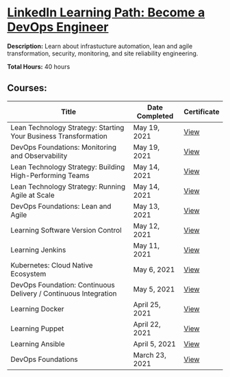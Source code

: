 # [LinkedIn Learning Path: Become a DevOps Engineer](https://www.linkedin.com/learning/paths/become-a-devops-engineer)

**Description:** Learn about infrastucture automation, lean and agile transformation, security, monitoring, and site reliability engineering.

**Total Hours:** 40 hours

## Courses:

| Title | Date Completed | Certificate |
|-------|----------------|-------------|
| Lean Technology Strategy: Starting Your Business Transformation | May 19, 2021 | [View](#)
| DevOps Foundations: Monitoring and Observability | May 19, 2021 | [View](https://github.com/cyberpau/seminars/blob/main/certificates/2021/CertificateOfCompletion_DevOps%20Foundations%20Monitoring%20and%20Observability.pdf) |
| Lean Technology Strategy: Building High-Performing Teams | May 14, 2021 | [View](https://github.com/cyberpau/seminars/blob/main/certificates/2021/CertificateOfCompletion_Lean%20Technology%20Strategy%20Building%20HighPerforming%20Teams.pdf) |
| Lean Technology Strategy: Running Agile at Scale | May 14, 2021 | [View](https://github.com/cyberpau/seminars/blob/main/certificates/2021/CertificateOfCompletion_Lean%20Technology%20Strategy%20Running%20Agile%20at%20Scale.pdf) |
| DevOps Foundations: Lean and Agile | May 13, 2021 | [View](https://github.com/cyberpau/seminars/blob/main/certificates/2021/CertificateOfCompletion_DevOps%20Foundations%20Lean%20and%20Agile.pdf) |
| Learning Software Version Control | May 12, 2021 | [View](https://github.com/cyberpau/seminars/blob/main/certificates/2021/CertificateOfCompletion_Learning%20Software%20Version%20Control.pdf)
| Learning Jenkins | May 11, 2021 | [View](https://github.com/cyberpau/seminars/blob/main/certificates/2021/CertificateOfCompletion_Learning%20Jenkins.pdf) |
| Kubernetes: Cloud Native Ecosystem | May 6, 2021 | [View](https://github.com/cyberpau/seminars/blob/main/certificates/2021/CertificateOfCompletion_Kubernetes%20Cloud%20Native%20Ecosystem.pdf) |
| DevOps Foundation: Continuous Delivery / Continuous Integration | May 5, 2021 | [View](https://github.com/cyberpau/seminars/blob/main/certificates/2021/CertificateOfCompletion_DevOps%20Foundations%20Continuous%20DeliveryContinuous%20Integration.pdf) |
| Learning Docker | April 25, 2021 | [View](https://github.com/cyberpau/seminars/blob/main/certificates/2021/CertificateOfCompletion_Learning%20Docker.pdf) |
| Learning Puppet | April 22, 2021 | [View](https://github.com/cyberpau/seminars/blob/main/certificates/2021/CertificateOfCompletion_Learning%20Puppet.pdf) |
| Learning Ansible | April 5, 2021 | [View](https://github.com/cyberpau/seminars/blob/main/certificates/2021/CertificateOfCompletion_Learning%20Ansible.pdf) |
| DevOps Foundations | March 23, 2021 | [View](https://github.com/cyberpau/seminars/blob/main/certificates/2021/CertificateOfCompletion_DevOps%20Foundations.pdf)